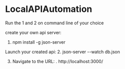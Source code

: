 # LocalAPIAutomation

Run the 1 and 2 on command line of your choice

create your own api server:
1.   npm install -g json-server

Launch your created api:
2.   json-server --watch db.json

3. Navigate to the URL:
.  http://localhost:3000/
